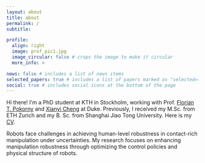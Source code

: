 ```yaml
---
layout: about
title: about
permalink: /
subtitle:

profile:
  align: right
  image: prof_pic1.jpg
  image_circular: false # crops the image to make it circular
  more_info: >

news: false # includes a list of news items
selected_papers: true # includes a list of papers marked as "selected={true}"
social: true # includes social icons at the bottom of the page
---
```


Hi there! I'm a PhD student at KTH in Stockholm, working with Prof. [Florian T. Pokorny](https://www.csc.kth.se/~fpokorny/) and [Xianyi Cheng](https://xianyicheng.github.io/) at Duke. Previously, I received my M.Sc. from ETH Zurich and my B. Sc. from Shanghai Jiao Tong University. Here is my [CV](assets/pdf/Yifei_CV.pdf).

Robots face challenges in achieving human-level robustness in contact-rich manipulation under uncertainties. My research focuses on enhancing manipulation robustness through optimizing the control policies and physical structure of robots.

 <!-- My research is supported by the European Commission project [SoftEnable](https://softenabl.eu/). -->
 <!-- PhD student @ <a href='https://www.kth.se/is/rpl'>KTH RPL</a>.  -->

<!-- <p>Lindstedtsvägen 24</p> -->
<!-- <p>114 28 Stockholm</p> -->

<!-- Write your biography here. Tell the world about yourself. Link to your favorite [subreddit](http://reddit.com). You can put a picture in, too. The code is already in, just name your picture `prof_pic.jpg` and put it in the `img/` folder. -->

<!-- Put your address / P.O. box / other info right below your picture. You can also disable any of these elements by editing `profile` property of the YAML header of your `_pages/about.md`. Edit `_bibliography/papers.bib` and Jekyll will render your [publications page](/al-folio/publications/) automatically. -->

<!-- Link to your social media connections, too. This theme is set up to use [Font Awesome icons](https://fontawesome.com/) and [Academicons](https://jpswalsh.github.io/academicons/), like the ones below. Add your Facebook, Twitter, LinkedIn, Google Scholar, or just disable all of them. -->
